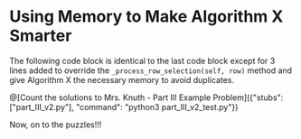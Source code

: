 # Using Memory to Make Algorithm X Smarter

The following code block is identical to the last code block except for 3 lines added to override the `_process_row_selection(self, row)` method and give Algorithm X the necessary memory to avoid duplicates.

@[Count the solutions to Mrs. Knuth - Part III Example Problem]({"stubs": ["part_III_v2.py"], "command": "python3 part_III_v2_test.py"})

Now, on to the puzzles!!!
